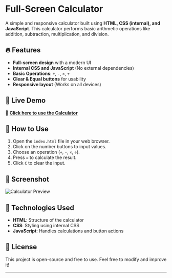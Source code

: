 # Full-Screen Calculator

A simple and responsive calculator built using **HTML, CSS (internal), and JavaScript**. This calculator performs basic arithmetic operations like addition, subtraction, multiplication, and division.

## 🔥 Features
- **Full-screen design** with a modern UI
- **Internal CSS and JavaScript** (No external dependencies)
- **Basic Operations**: `+`, `-`, `×`, `÷`
- **Clear & Equal buttons** for usability
- **Responsive layout** (Works on all devices)

## 🚀 Live Demo
🔗 **[Click here to use the Calculator](https://naved20.github.io/Calculater/)**  


## 🚀 How to Use
1. Open the `index.html` file in your web browser.
2. Click on the number buttons to input values.
3. Choose an operation (`+`, `-`, `×`, `÷`).
4. Press `=` to calculate the result.
5. Click `C` to clear the input.

## 📸 Screenshot
![Calculator Preview](https://media-hosting.imagekit.io//830a220ff8514f18/Screenshot_20250305_141202_Edge.jpg?Expires=1835772180&Key-Pair-Id=K2ZIVPTIP2VGHC&Signature=VanRS7tx8oagOGlspmgFngoLbHdn51eGtSTXE4F41H33sq67umE63D~33OmuRuSiNVNkVamTjLvgbzsvJMtA2b8XlvfFZuEEcR1TOtje3i4~7p-gARXQ3lhvWmx-tnezrSyxBz8Ipc9o1enSGgCd2OJSPNe-WJl7E9NsXGe1aHPPvKqx2E3nuZWvJP5Q0Wsky4AQNJHs01-PETC1sGiQM~wunnrElCHKKymvMP5ySYgHHHKnvXukTC3jyi~0PQZLaYQk256YfwnQz23QACSjPjjltxK~NE2TFwZaD824TKs~vq73gvgf~g8PvxbbVwUchizA6oQwqqQHV0BIb4rP-Q__)

## 📌 Technologies Used
- **HTML**: Structure of the calculator
- **CSS**: Styling using internal CSS
- **JavaScript**: Handles calculations and button actions

## 📜 License
This project is open-source and free to use. Feel free to modify and improve it!

---
